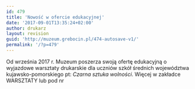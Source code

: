 ```yaml
---
id: 479
title: 'Nowość w ofercie edukacyjnej'
date: '2017-09-01T13:35:24+02:00'
author: drukarz
layout: revision
guid: 'http://muzeum.grebocin.pl/474-autosave-v1/'
permalink: '/?p=479'
---
```


Od września 2017 r. Muzeum poszerza swoją ofertę edukacyjną o wyjazdowe warsztaty drukarskie dla uczniów szkół średnich województwa kujawsko-pomorskiego pt: *Czarna sztuka wolności*. Więcej w zakładce WARSZTATY lub pod nr